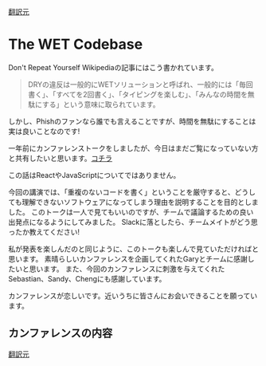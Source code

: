 [翻訳元](https://overreacted.io/the-wet-codebase/)

# The WET Codebase


Don't Repeat Yourself Wikipediaの記事にはこう書かれています。

>DRYの違反は一般的にWETソリューションと呼ばれ、一般的には「毎回書く」、「すべてを2回書く」、「タイピングを楽しむ」、「みんなの時間を無駄にする」という意味に取られています。

しかし、Phishのファンなら誰でも言えることですが、時間を無駄にすることは実は良いことなのです!

一年前にカンファレンストークをしましたが、今日はまだご覧になっていない方と共有したいと思います。[コチラ](https://www.deconstructconf.com/2019/dan-abramov-the-wet-codebase)

この話はReactやJavaScriptについてではありません。

今回の講演では、「重複のないコードを書く」ということを厳守すると、どうしても理解できないソフトウェアになってしまう理由を説明することを目的としました。
このトークは一人で見てもいいのですが、チームで議論するための良い出発点になるようにしてみました。
Slackに落としたら、チームメイトがどう思ったか教えてください!

私が発表を楽しんだのと同じように、このトークも楽しんで見ていただければと思います。
素晴らしいカンファレンスを企画してくれたGaryとチームに感謝したいと思います。
また、今回のカンファレンスに刺激を与えてくれたSebastian、Sandy、Chengにも感謝しています。

カンファレンスが恋しいです。近いうちに皆さんにお会いできることを願っています。

## カンファレンスの内容

[翻訳元](https://www.deconstructconf.com/2019/dan-abramov-the-wet-codebase)

